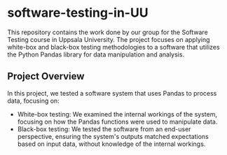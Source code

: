 # software-testing-in-UU
This repository contains the work done by our group for the Software Testing course in Uppsala University. 
The project focuses on applying white-box and black-box testing methodologies to a software that utilizes the Python Pandas library for data manipulation and analysis.

## Project Overview
In this project, we tested a software system that uses Pandas to process data, focusing on:

- White-box testing: We examined the internal workings of the system, focusing on how the Pandas functions were used to manipulate data.
- Black-box testing: We tested the software from an end-user perspective, ensuring the system's outputs matched expectations based on input data, without knowledge of the internal workings.

